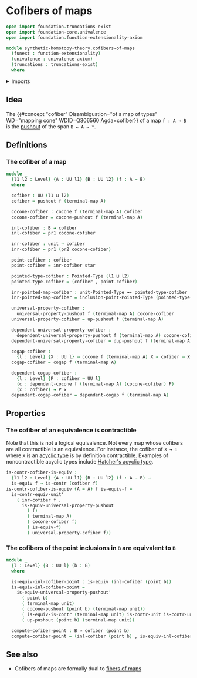 # Cofibers of maps

```agda
open import foundation.truncations-exist
open import foundation-core.univalence
open import foundation.function-extensionality-axiom

module synthetic-homotopy-theory.cofibers-of-maps
  (funext : function-extensionality)
  (univalence : univalence-axiom)
  (truncations : truncations-exist)
  where
```

<details><summary>Imports</summary>

```agda
open import foundation.contractible-types funext univalence
open import foundation.dependent-pair-types
open import foundation.dependent-products-contractible-types funext
open import foundation.equivalences funext
open import foundation.unit-type
open import foundation.universe-levels

open import structured-types.pointed-maps funext univalence truncations
open import structured-types.pointed-types
open import structured-types.pointed-unit-type funext univalence truncations

open import synthetic-homotopy-theory.cocones-under-spans funext
open import synthetic-homotopy-theory.dependent-cocones-under-spans funext univalence truncations
open import synthetic-homotopy-theory.dependent-universal-property-pushouts funext univalence truncations
open import synthetic-homotopy-theory.pushouts funext univalence truncations
open import synthetic-homotopy-theory.universal-property-pushouts funext univalence truncations
```

</details>

## Idea

The
{{#concept "cofiber" Disambiguation="of a map of types" WD="mapping cone" WDID=Q306560 Agda=cofiber}}
of a map `f : A → B` is the [pushout](synthetic-homotopy-theory.pushouts.md) of
the span `B ← A → *`.

## Definitions

### The cofiber of a map

```agda
module _
  {l1 l2 : Level} {A : UU l1} {B : UU l2} (f : A → B)
  where

  cofiber : UU (l1 ⊔ l2)
  cofiber = pushout f (terminal-map A)

  cocone-cofiber : cocone f (terminal-map A) cofiber
  cocone-cofiber = cocone-pushout f (terminal-map A)

  inl-cofiber : B → cofiber
  inl-cofiber = pr1 cocone-cofiber

  inr-cofiber : unit → cofiber
  inr-cofiber = pr1 (pr2 cocone-cofiber)

  point-cofiber : cofiber
  point-cofiber = inr-cofiber star

  pointed-type-cofiber : Pointed-Type (l1 ⊔ l2)
  pointed-type-cofiber = (cofiber , point-cofiber)

  inr-pointed-map-cofiber : unit-Pointed-Type →∗ pointed-type-cofiber
  inr-pointed-map-cofiber = inclusion-point-Pointed-Type (pointed-type-cofiber)

  universal-property-cofiber :
    universal-property-pushout f (terminal-map A) cocone-cofiber
  universal-property-cofiber = up-pushout f (terminal-map A)

  dependent-universal-property-cofiber :
    dependent-universal-property-pushout f (terminal-map A) cocone-cofiber
  dependent-universal-property-cofiber = dup-pushout f (terminal-map A)

  cogap-cofiber :
    {l : Level} {X : UU l} → cocone f (terminal-map A) X → cofiber → X
  cogap-cofiber = cogap f (terminal-map A)

  dependent-cogap-cofiber :
    {l : Level} {P : cofiber → UU l}
    (c : dependent-cocone f (terminal-map A) (cocone-cofiber) P)
    (x : cofiber) → P x
  dependent-cogap-cofiber = dependent-cogap f (terminal-map A)
```

## Properties

### The cofiber of an equivalence is contractible

Note that this is not a logical equivalence. Not every map whose cofibers are
all contractible is an equivalence. For instance, the cofiber of `X → 1` where
`X` is an [acyclic type](synthetic-homotopy-theory.acyclic-types.md) is by
definition contractible. Examples of noncontractible acyclic types include
[Hatcher's acyclic type](synthetic-homotopy-theory.hatchers-acyclic-type.md).

```agda
is-contr-cofiber-is-equiv :
  {l1 l2 : Level} {A : UU l1} {B : UU l2} (f : A → B) →
  is-equiv f → is-contr (cofiber f)
is-contr-cofiber-is-equiv {A = A} f is-equiv-f =
  is-contr-equiv-unit'
    ( inr-cofiber f ,
      is-equiv-universal-property-pushout
        ( f)
        ( terminal-map A)
        ( cocone-cofiber f)
        ( is-equiv-f)
        ( universal-property-cofiber f))
```

### The cofibers of the point inclusions in `B` are equivalent to `B`

```agda
module _
  {l : Level} {B : UU l} (b : B)
  where

  is-equiv-inl-cofiber-point : is-equiv (inl-cofiber (point b))
  is-equiv-inl-cofiber-point =
    is-equiv-universal-property-pushout'
      ( point b)
      ( terminal-map unit)
      ( cocone-pushout (point b) (terminal-map unit))
      ( is-equiv-is-contr (terminal-map unit) is-contr-unit is-contr-unit)
      ( up-pushout (point b) (terminal-map unit))

  compute-cofiber-point : B ≃ cofiber (point b)
  compute-cofiber-point = (inl-cofiber (point b) , is-equiv-inl-cofiber-point)
```

## See also

- Cofibers of maps are formally dual to
  [fibers of maps](foundation-core.fibers-of-maps.md)
